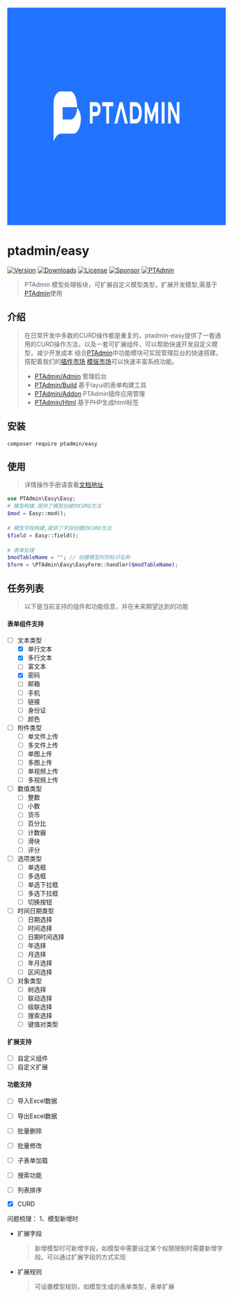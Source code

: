 <p align="center">
    <a href="https://www.pangtou.com"><img src="./public/logo.jpg" style="height: 500px" alt="PTAdmin"></a>
</p>

# ptadmin/easy
[![Version](https://img.shields.io/packagist/v/ptadmin/easy?label=version)](https://packagist.org/packages/ptadmin/easy)
[![Downloads](https://img.shields.io/packagist/dt/ptadmin/easy)](https://packagist.org/packages/ptadmin/easy)
[![License](https://img.shields.io/packagist/l/ptadmin/easy)](https://packagist.org/packages/ptadmin/easy)
[![Sponsor](https://img.shields.io/static/v1?label=Sponsor&message=%E2%9D%A4)](https://www.pangtou.com/easy)
[![PTAdmin](https://img.shields.io/static/v1?label=Docs&message=PTAdmin&logo=readthedocs)](https://www.pangtou.com)

> PTAdmin 模型处理板块，可扩展自定义模型类型，扩展开发模型,需基于[PTAdmin](https://www.pangtou.com)使用

## 介绍
> 在日常开发中多数的CURD操作都是重复的，ptadmin-easy提供了一套通用的CURD操作方法，以及一套可扩展组件，可以帮助快速开发自定义模型，减少开发成本
> 结合[PTAdmin](https://www.pangtou.com)中功能模块可实现管理后台的快速搭建，搭配着我们的[插件市场](https://www.pangtou.com/addon.html)
> [模版市场](https://www.pangtou.com/templates.html)可以快速丰富系统功能。
> - [PTAdmin/Admin](https://gitee.com/ptadmin/ptadmin-admin) 管理后台
> - [PTAdmin/Build](https://gitee.com/ptadmin/ptadmin-build) 基于layui的表单构建工具
> - [PTAdmin/Addon](https://gitee.com/ptadmin/ptadmin-addon) PTAdmin插件应用管理
> - [PTAdmin/Html](https://gitee.com/ptadmin/ptadmin-html) 基于PHP生成html标签

## 安装
```shell
composer require ptadmin/easy
```

## 使用
> 详情操作手册请查看[文档地址](https://www.pangtou.com/docs/ptadmin/easy/index.html)

```php
use PTAdmin\Easy\Easy;
# 模型构建,提供了模型创建的CURD方法
$mod = Easy::mod();

# 模型字段构建,提供了字段创建的CURD方法
$field = Easy::field();

# 表单处理
$modTableName = ""; // 创建模型时的标识名称
$form = \PTAdmin\Easy\EasyForm::handler($modTableName);
```

## 任务列表
> 以下是当前支持的组件和功能信息，并在未来期望达到的功能
#### 表单组件支持
- [ ] 文本类型
  - [x] 单行文本
  - [x] 多行文本
  - [ ] 富文本
  - [x] 密码
  - [ ] 邮箱
  - [ ] 手机
  - [ ] 链接
  - [ ] 身份证
  - [ ] 颜色
- [ ] 附件类型
  - [ ] 单文件上传
  - [ ] 多文件上传
  - [ ] 单图上传
  - [ ] 多图上传
  - [ ] 单视频上传
  - [ ] 多视频上传
- [ ] 数值类型
  - [ ] 整数
  - [ ] 小数
  - [ ] 货币
  - [ ] 百分比
  - [ ] 计数器
  - [ ] 滑块
  - [ ] 评分
- [ ] 选项类型
  - [ ] 单选框
  - [ ] 多选框
  - [ ] 单选下拉框
  - [ ] 多选下拉框
  - [ ] 切换按钮
- [ ] 时间日期类型
  - [ ] 日期选择
  - [ ] 时间选择
  - [ ] 日期时间选择
  - [ ] 年选择
  - [ ] 月选择
  - [ ] 年月选择
  - [ ] 区间选择
- [ ] 对象类型
  - [ ] 树选择
  - [ ] 联动选择
  - [ ] 级联选择
  - [ ] 搜索选择
  - [ ] 键值对类型

#### 扩展支持
- [ ] 自定义组件
- [ ] 自定义扩展

#### 功能支持
- [ ] 导入Excel数据
- [ ] 导出Excel数据
- [ ] 批量删除
- [ ] 批量修改
- [ ] 子表单加载
- [ ] 搜索功能
- [ ] 列表排序
- [x] CURD


问题梳理：
1、模型新增时
 - 扩展字段
   > 新增模型时可新增字段，如模型中需要设定某个权限限制时需要新增字段。可以通过扩展字段的方式实现
 - 扩展规则
   > 可设置模型规则，如模型生成的表单类型，表单扩展